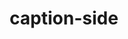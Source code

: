 ---
title: "caption-side"
description: "The `caption-side` CSS property puts the content of a table's `<caption>` on the specified side."
category: css
keywords: caption,table
last_test_date: "2021-05-08"
test_url: "/tests/css-caption-side.html"
test_results_url: "https://testi.at/proj/JOOcrJZc0YcjDSZQRFP0OTlYXcw"
stats: {
	apple-mail: {
		macos: {
			"11": "y",
			"12": "y",
			"13": "y"
		},
		ios: {
			"11": "y",
			"12": "y",
			"13": "y",
			"14": "y"
		}
	},
	gmail: {
		desktop-webmail: {
			"2021-05": "y"
		},
		ios: {
			"2021-05": "y"
		},
		android: {
			"2021-05": "y"
		},
		mobile-webmail: {
			"2021-05": "y"
		}
	},
	orange: {
		desktop-webmail: {
			"2021-05":"y"
		},
		ios: {
			"2021-05":"u"
		},
		android: {
			"2021-05":"u"
		}
	},
	outlook: {
		windows: {
			"2007": "n",
			"2010": "n",
			"2013": "n",
			"2016": "n",
			"2019": "n"
		},
		windows-10-mail: {
			"2021-05": "n"
		},
		macos: {
			"2021-05": "y"
		},
		outlook-com: {
			"2021-05": "n"
		},
		ios: {
			"2021-05": "n"
		},
		android: {
			"2021-05": "n"
		}
	},
	yahoo: {
		desktop-webmail: {
			"2021-05": "y"
		},
		ios: {
			"2021-05": "u"
		},
		android: {
			"6.27.0.1549700": "y"
		}
	},
	aol: {
		desktop-webmail: {
			"2021-05": "y"
		},
		ios: {
			"2021-05": "y"
		},
		android: {
			"2021-05": "y"
		}
	},
	samsung-email: {
		android: {
			"6.1.42.0": "y"
		}
	},
	sfr: {
		desktop-webmail: {
			"2021-05":"u"
		},
		ios: {
			"2021-05":"u"
		},
		android: {
			"2021-05":"u"
		}
	},
	thunderbird: {
		macos: {
			"2021-05": "y"
		}
	},
	protonmail: {
		desktop-webmail: {
			"2021-05":"u"
		},
		ios: {
			"2021-05":"u"
		},
		android: {
			"2021-05":"u"
		}
	},
	hey: {
		desktop-webmail: {
			"2021-05":"u"
		}
	},
	mail-ru: {
		desktop-webmail: {
			"2021-05":"n"
		}
	}
}
notes_by_num: {}
links: {
	"MDN: The Table Caption element":"https://developer.mozilla.org/en-US/docs/Web/HTML/Element/caption",
	"MDN: caption-side":"https://developer.mozilla.org/en-US/docs/Web/CSS/caption-side"
}
---